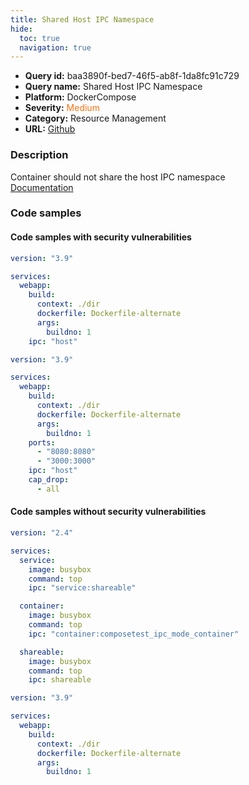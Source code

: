 ```yaml
---
title: Shared Host IPC Namespace
hide:
  toc: true
  navigation: true
---
```


<style>
  .highlight .hll {
    background-color: #ff171742;
  }
  .md-content {
    max-width: 1100px;
    margin: 0 auto;
  }
</style>

-   **Query id:** baa3890f-bed7-46f5-ab8f-1da8fc91c729
-   **Query name:** Shared Host IPC Namespace
-   **Platform:** DockerCompose
-   **Severity:** <span style="color:#ff7213">Medium</span>
-   **Category:** Resource Management
-   **URL:** [Github](https://github.com/Checkmarx/kics/tree/master/assets/queries/dockerCompose/shared_host_ipc_namespace)

### Description
Container should not share the host IPC namespace<br>
[Documentation](https://docs.docker.com/compose/compose-file/compose-file-v3/#domainname-hostname-ipc-mac_address-privileged-read_only-shm_size-stdin_open-tty-user-working_dir)

### Code samples
#### Code samples with security vulnerabilities
```yaml title="Positive test num. 1 - yaml file" hl_lines="10"
version: "3.9"

services:
  webapp:
    build:
      context: ./dir
      dockerfile: Dockerfile-alternate
      args:
        buildno: 1
    ipc: "host"

```
```yaml title="Positive test num. 2 - yaml file" hl_lines="13"
version: "3.9"

services:
  webapp:
    build:
      context: ./dir
      dockerfile: Dockerfile-alternate
      args:
        buildno: 1
    ports:
      - "8080:8080"
      - "3000:3000"
    ipc: "host"
    cap_drop:
      - all

```


#### Code samples without security vulnerabilities
```yaml title="Negative test num. 1 - yaml file"
version: "2.4"

services:
  service:
    image: busybox
    command: top
    ipc: "service:shareable"

  container:
    image: busybox
    command: top
    ipc: "container:composetest_ipc_mode_container"

  shareable:
    image: busybox
    command: top
    ipc: shareable

```
```yaml title="Negative test num. 2 - yaml file"
version: "3.9"

services:
  webapp:
    build:
      context: ./dir
      dockerfile: Dockerfile-alternate
      args:
        buildno: 1

```
